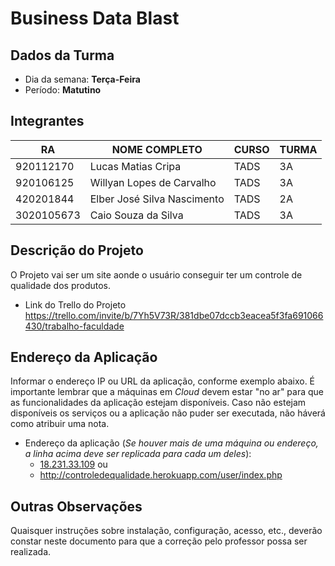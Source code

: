 # **Business Data Blast**

## Dados da Turma
* Dia da semana: **Terça-Feira**
* Período: **Matutino**

## Integrantes
| RA   | NOME COMPLETO | CURSO | TURMA |
|------|---------------|-------|-------|
| 920112170 | Lucas Matias Cripa  | TADS  | 3A    |
| 920106125  | Willyan Lopes de Carvalho    | TADS  | 3A    |
| 420201844  | Elber José Silva Nascimento    | TADS  | 2A    |
| 3020105673  | Caio Souza da Silva   | TADS  | 3A    |

## Descrição do Projeto
O Projeto vai ser um site aonde o usuário conseguir ter um controle de qualidade dos produtos.
+ Link do Trello do Projeto https://trello.com/invite/b/7Yh5V73R/381dbe07dccb3eacea5f3fa691066430/trabalho-faculdade

## Endereço da Aplicação
Informar o endereço IP ou URL da aplicação, conforme exemplo abaixo. É importante lembrar que a máquinas em *Cloud* devem estar "no ar" para que as funcionalidades da aplicação estejam disponíveis. Caso não estejam disponíveis os serviços ou a aplicação não puder ser executada, não háverá como atribuir uma nota.

* Endereço da aplicação (*Se houver mais de uma máquina ou endereço, a linha acima deve ser replicada para cada um deles*):
	+ [18.231.33.109](182.1654.25.01/) ou
	+ http://controledequalidade.herokuapp.com/user/index.php

## Outras Observações
Quaisquer instruções sobre instalação, configuração, acesso, etc., deverão constar neste documento para que a correção pelo professor possa ser realizada.
